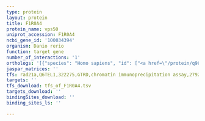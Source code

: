 ```yaml
---
type: protein
layout: protein
title: F1R0A4
protein_name: vps50
uniprot_accession: F1R0A4
ncbi_gene_id: '100034394'
organism: Danio rerio
function: target gene
number_of_interactions: '1'
orthologs: '[{"species": "Homo sapiens", "id": ["<a href=\"/protein/q96jg6\">Q96JG6</a>"]}, {"species": "Mus musculus", "id": ["<a href=\"/protein/q8ci71\">Q8CI71</a>"]}, {"species": "Rattus norvegicus", "id": ["<a href=\"/protein/f1lsg8\">F1LSG8</a>"]}, {"species": "Drosophila melanogaster", "id": ["<a href=\"/protein/a1zay8\">A1ZAY8</a>"]}, {"species": "Caenorhabditis elegans", "id": ["<a href=\"/protein/q18602\">Q18602</a>"]}]'
jaspar_matrices: ''
tfs: rad21a,Q6TEL1,322275,GTRD,chromatin immunoprecipitation assay,27924024%5Buid%5D,No
targets: ''
tfs_download: tfs_of_F1R0A4.tsv
targets_download: ''
bindingSites_download: ''
binding_sites_ls: ''

---
```

